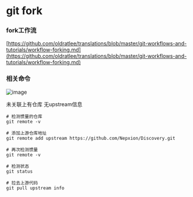 # git fork
### fork工作流
[https://github.com/oldratlee/translations/blob/master/git-workflows-and-tutorials/workflow-forking.md](https://github.com/oldratlee/translations/blob/master/git-workflows-and-tutorials/workflow-forking.md)

### 相关命令


![image](https://file.bbzy.online/blog/x8q9cGiXS530Ob7BkwZX96s8qD8f7B6O8msC_E4oItA.png)


未关联上有仓库 无upstream信息

```Plain Text
# 检测惯量的仓库
git remote -v

# 添加上游仓库地址
git remote add upstream https://github.com/Nepxion/Discovery.git

# 再次检测惯量
git remote -v

# 检测状态
git status

# 拉去上游代码
git pull upstream info
```
